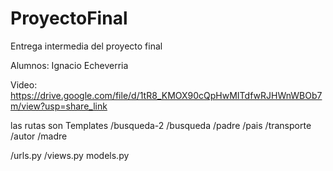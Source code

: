 # ProyectoFinal
Entrega intermedia del proyecto final

Alumnos: Ignacio Echeverria


Video: https://drive.google.com/file/d/1tR8_KMOX90cQpHwMITdfwRJHWnWBOb7m/view?usp=share_link


las rutas son
Templates
/busqueda-2
/busqueda
/padre
/pais
/transporte
/autor
/madre

/urls.py
/views.py
models.py